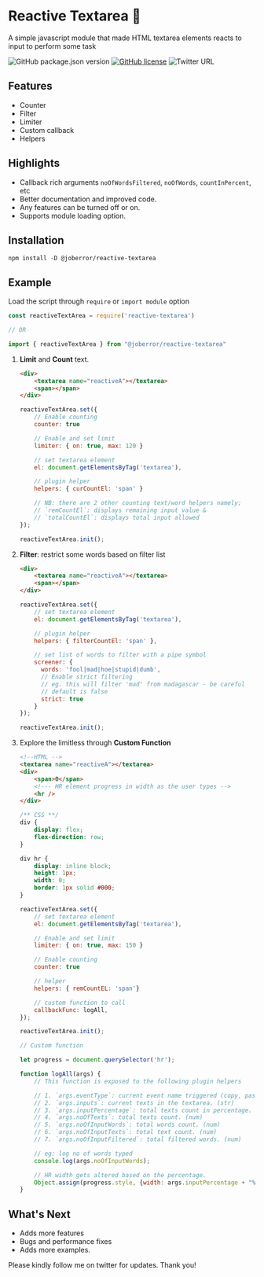 # Reactive Textarea 🎉️

A simple javascript module that made HTML textarea elements reacts to input to perform some task

![GitHub package.json version](https://img.shields.io/github/package-json/v/joberror/reactive-textarea?style=for-the-badge) [![GitHub license](https://img.shields.io/github/license/joberror/reactive-textarea?style=for-the-badge)](https://github.com/joberror/reactive-textarea/blob/master/LICENSE)  ![Twitter URL](https://img.shields.io/twitter/url?style=social&url=https%3A%2F%2Fgithub.com%2Fjoberror%2Freactive-textarea%2F)

## Features

* Counter
* Filter
* Limiter
* Custom callback
* Helpers

## Highlights

* Callback rich arguments `noOfWordsFiltered`, `noOfWords`, `countInPercent`, etc
* Better documentation and improved code.
* Any features can be turned off or on.
* Supports module loading option.

## Installation

```shell
npm install -D @joberror/reactive-textarea
```

## Example

Load the script through `require` or `import module` option

```js
const reactiveTextArea = require('reactive-textarea')

// OR

import { reactiveTextArea } from "@joberror/reactive-textarea"
```

1. __Limit__ and __Count__ text.

    ```html
    <div>
        <textarea name="reactiveA"></textarea>
        <span></span>
    </div>
    ```

    ```javascript
    reactiveTextArea.set({
        // Enable counting
        counter: true

        // Enable and set limit
        limiter: { on: true, max: 120 }

        // set textarea element
        el: document.getElementsByTag('textarea'),

        // plugin helper
        helpers: { curCountEl: 'span' }

        // NB: there are 2 other counting text/word helpers namely;
        // `remCountEl`: displays remaining input value &
        // `totalCountEl`: displays total input allowed
    });

    reactiveTextArea.init();
    ```

2. __Filter__: restrict some words based on filter list

    ```html
    <div>
        <textarea name="reactiveA"></textarea>
        <span></span>
    </div>
    ```

    ```javascript
    reactiveTextArea.set({
        // set textarea element
        el: document.getElementsByTag('textarea'),

        // plugin helper
        helpers: { filterCountEl: 'span' },

        // set list of words to filter with a pipe symbol
        screener: {
          words: 'fool|mad|hoe|stupid|dumb',
          // Enable strict filtering
          // eg. this will filter 'mad' from madagascar - be careful
          // default is false
          strict: true
        }
    });

    reactiveTextArea.init();
    ```

3. Explore the limitless through __Custom Function__

    ```html
    <!--HTML -->
    <textarea name="reactiveA"></textarea>
    <div>
        <span>0</span>
        <!--- HR element progress in width as the user types -->
        <hr />
    </div>
    ```

    ```css
    /** CSS **/
    div {
        display: flex;
        flex-direction: row;
    }

    div hr {
        display: inline block;
        height: 1px;
        width: 0;
        border: 1px solid #000;
    }
    ```

    ```javascript
    reactiveTextArea.set({
        // set textarea element
        el: document.getElementsByTag('textarea'),

        // Enable and set limit
        limiter: { on: true, max: 150 }

        // Enable counting
        counter: true

        // helper
        helpers: { remCountEL: 'span'}

        // custom function to call
        callbackFunc: logAll,
    });

    reactiveTextArea.init();

    // Custom function

    let progress = document.querySelector('hr');

    function logAll(args) {
        // This function is exposed to the following plugin helpers

        // 1. `args.eventType`: current event name triggered (copy, paste, etc).
        // 2. `args.inputs`: current texts in the textarea. (str)
        // 3. `args.inputPercentage`: total texts count in percentage. (num)
        // 4. `args.noOfTexts`: total texts count. (num)
        // 5. `args.noOfInputWords`: total words count. (num)
        // 6. `args.noOfInputTexts`: total text count. (num)
        // 7. `args.noOfInputFiltered`: total filtered words. (num)

        // eg: log no of words typed
        console.log(args.noOfInputWords);

        // HR width gets altered based on the percentage.
        Object.assign(progress.style, {width: args.inputPercentage + "%"})
    }
    ```

## What's Next

* Adds more features
* Bugs and performance fixes
* Adds more examples.

Please kindly follow me on twitter for updates. Thank you!
